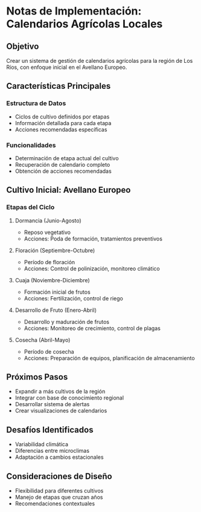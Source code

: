 # Notas de Implementación: Calendarios Agrícolas Locales

## Objetivo
Crear un sistema de gestión de calendarios agrícolas para la región de Los Ríos, con enfoque inicial en el Avellano Europeo.

## Características Principales

### Estructura de Datos
- Ciclos de cultivo definidos por etapas
- Información detallada para cada etapa
- Acciones recomendadas específicas

### Funcionalidades
- Determinación de etapa actual del cultivo
- Recuperación de calendario completo
- Obtención de acciones recomendadas

## Cultivo Inicial: Avellano Europeo

### Etapas del Ciclo
1. Dormancia (Junio-Agosto)
   - Reposo vegetativo
   - Acciones: Poda de formación, tratamientos preventivos

2. Floración (Septiembre-Octubre)
   - Período de floración
   - Acciones: Control de polinización, monitoreo climático

3. Cuaja (Noviembre-Diciembre)
   - Formación inicial de frutos
   - Acciones: Fertilización, control de riego

4. Desarrollo de Fruto (Enero-Abril)
   - Desarrollo y maduración de frutos
   - Acciones: Monitoreo de crecimiento, control de plagas

5. Cosecha (Abril-Mayo)
   - Período de cosecha
   - Acciones: Preparación de equipos, planificación de almacenamiento

## Próximos Pasos
- Expandir a más cultivos de la región
- Integrar con base de conocimiento regional
- Desarrollar sistema de alertas
- Crear visualizaciones de calendarios

## Desafíos Identificados
- Variabilidad climática
- Diferencias entre microclimas
- Adaptación a cambios estacionales

## Consideraciones de Diseño
- Flexibilidad para diferentes cultivos
- Manejo de etapas que cruzan años
- Recomendaciones contextuales
